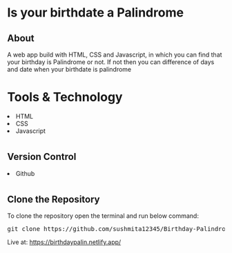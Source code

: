 # Is your birthdate a Palindrome

<h2>About</h2>
A web app build with HTML, CSS and Javascript, in which you can find that your birthday is Palindrome or not.
If not then you can difference of days and date when your birthdate is palindrome

# Tools & Technology
<li>HTML</li>
<li>CSS</li>
<li>Javascript</li>

# <h2>Version Control</h2>
<li> Github </li>

# <h2>Clone the Repository</h2>
To clone the repository open the terminal and run below command:</br>
<pre>git clone https://github.com/sushmita12345/Birthday-Palindrome</pre>

Live at: https://birthdaypalin.netlify.app/